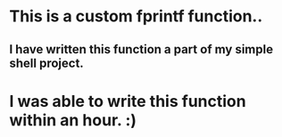 # This is a custom fprintf function..

## I have written this function a part of my simple shell project.

# I was able to write this function within an hour. :)
